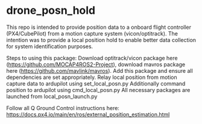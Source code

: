 # drone_posn_hold
This repo is intended to provide position data to a onboard flight controller (PX4/CubePilot) from a motion capture system (vicon/optitrack). The intention was to provide a local position hold to enable better data collection for system identification purposes.

Steps to using this package:
Download optitrack/vicon package here (https://github.com/MOCAP4ROS2-Project), download mavros package here (https://github.com/mavlink/mavros).
Add this package and ensure all dependencies are set appropriately. 
Relay local position from motion capture data to ardupilot using set_local_posn.py
Additionally command position to ardupilot using cmd_local_posn.py
All necessary packages are launched from local_posn_launch.py

Follow all Q Ground Control instructions here: 
https://docs.px4.io/main/en/ros/external_position_estimation.html
